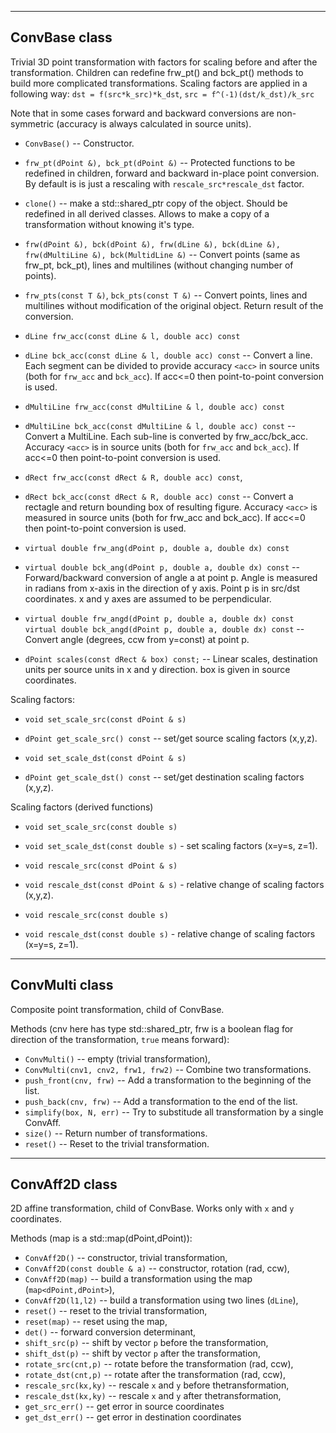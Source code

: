 -----------------
## ConvBase class

Trivial 3D point transformation with factors for scaling before
and after the transformation. Children can redefine frw_pt() and bck_pt()
methods to build more complicated transformations. Scaling factors
are applied in a following way:
`dst = f(src*k_src)*k_dst`, `src = f^(-1)(dst/k_dst)/k_src`

Note that in some cases forward and backward conversions are non-symmetric
(accuracy is always calculated in source units).

- `ConvBase()` -- Constructor.

- `frw_pt(dPoint &), bck_pt(dPoint &)` -- Protected functions to be
  redefined in children, forward and backward in-place point conversion. By
  default is is just a rescaling with `rescale_src*rescale_dst` factor.

- `clone()` -- make a std::shared_ptr copy of the object. Should
  be redefined in all derived classes. Allows to make a copy of
  a transformation without knowing it's type.

- `frw(dPoint &), bck(dPoint &), frw(dLine &), bck(dLine &),
   frw(dMultiLine &), bck(MultidLine &)` -- Convert points
    (same as frw_pt, bck_pt), lines and multilines (without changing number of points).

- `frw_pts(const T &)`, `bck_pts(const T &)` -- Convert points, lines and multilines
   without modification of the original object. Return result of the conversion.

- `dLine frw_acc(const dLine & l, double acc) const`
- `dLine bck_acc(const dLine & l, double acc) const` --
  Convert a line. Each segment can be divided to provide
  accuracy `<acc>` in source units (both for `frw_acc` and `bck_acc`).
  If acc<=0 then point-to-point conversion is used.

- `dMultiLine frw_acc(const dMultiLine & l, double acc) const`
- `dMultiLine bck_acc(const dMultiLine & l, double acc) const` --
  Convert a MultiLine. Each sub-line is converted by frw_acc/bck_acc.
  Accuracy `<acc>` is in source units (both for `frw_acc` and `bck_acc`).
  If acc<=0 then point-to-point conversion is used.

- `dRect frw_acc(const dRect & R, double acc) const`,
- `dRect bck_acc(const dRect & R, double acc) const` --
  Convert a rectagle and return bounding box of resulting figure.
  Accuracy `<acc>` is measured in source units (both for frw_acc and bck_acc).
  If acc<=0 then point-to-point conversion is used.

- `virtual double frw_ang(dPoint p, double a, double dx) const`
- `virtual double bck_ang(dPoint p, double a, double dx) const` --
  Forward/backward conversion of angle a at point p.
  Angle is measured in radians from x-axis in the direction of y axis.
  Point p is in src/dst coordinates.
  x and y axes are assumed to be perpendicular.

- `virtual double frw_angd(dPoint p, double a, double dx) const`
  `virtual double bck_angd(dPoint p, double a, double dx) const` --
  Convert angle (degrees, ccw from y=const) at point p.

- `dPoint scales(const dRect & box) const;` --
  Linear scales, destination units per source units in x and y direction.
  box is given in source coordinates.

Scaling factors:

- `void set_scale_src(const dPoint & s)`
- `dPoint get_scale_src() const` -- set/get source scaling factors (x,y,z).

- `void set_scale_dst(const dPoint & s)`
- `dPoint get_scale_dst() const` -- set/get destination scaling factors (x,y,z).

Scaling factors (derived functions)

- `void set_scale_src(const double s)`
- `void set_scale_dst(const double s)` - set scaling factors (x=y=s, z=1).

- `void rescale_src(const dPoint & s)`
- `void rescale_dst(const dPoint & s)` - relative change of scaling factors (x,y,z).

- `void rescale_src(const double s)`
- `void rescale_dst(const double s)` -  relative change of scaling factors (x=y=s, z=1).



-----------------
## ConvMulti class

Composite point transformation, child of ConvBase.

Methods (cnv here has type std::shared_ptr<const ConvBase>, frw is
a boolean flag for direction of the transformation, `true` means forward):
- `ConvMulti()` -- empty (trivial transformation),
- `ConvMulti(cnv1, cnv2, frw1, frw2)` -- Combine two transformations.
- `push_front(cnv, frw)` -- Add a transformation to the beginning of the list.
- `push_back(cnv, frw)`  -- Add a transformation to the end of the list.
- `simplify(box, N, err)` -- Try to substitude all transformation by a single ConvAff.
- `size()` -- Return number of transformations.
- `reset()` -- Reset to the trivial transformation.

-----------------
## ConvAff2D class

2D affine transformation, child of ConvBase.
Works only with `x` and `y` coordinates.

Methods (map is a std::map(dPoint,dPoint)):
 - `ConvAff2D()` -- constructor, trivial transformation,
 - `ConvAff2D(const double & a)` -- constructor, rotation (rad, ccw),
 - `ConvAff2D(map)` -- build a transformation using the map (`map<dPoint,dPoint>`),
 - `ConvAff2D(l1,l2)` -- build a transformation using two lines (`dLine`),
 - `reset()` -- reset to the trivial transformation,
 - `reset(map)` -- reset using the map,
 - `det()` -- forward conversion determinant,
 - `shift_src(p)` -- shift by vector `p` before the transformation,
 - `shift_dst(p)` -- shift by vector `p` after the transformation,
 - `rotate_src(cnt,p)` -- rotate before the transformation (rad, ccw),
 - `rotate_dst(cnt,p)` -- rotate after the transformation (rad, ccw),
 - `rescale_src(kx,ky)` -- rescale `x` and `y` before thetransformation,
 - `rescale_dst(kx,ky)` -- rescale `x` and `y` after thetransformation,
 - `get_src_err()` -- get error in source coordinates
 - `get_dst_err()` -- get error in destination coordinates

